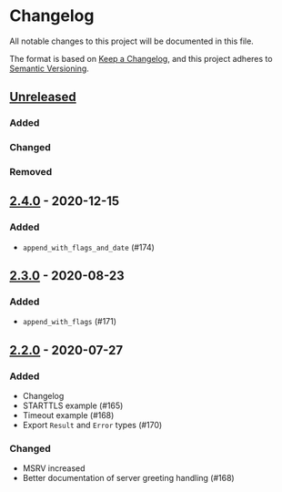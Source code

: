 # Changelog
All notable changes to this project will be documented in this file.

The format is based on [Keep a Changelog](https://keepachangelog.com/en/1.0.0/),
and this project adheres to [Semantic Versioning](https://semver.org/spec/v2.0.0.html).

## [Unreleased]
### Added

### Changed

### Removed

## [2.4.0] - 2020-12-15
### Added

 - `append_with_flags_and_date` (#174)

## [2.3.0] - 2020-08-23
### Added

 - `append_with_flags` (#171)

## [2.2.0] - 2020-07-27
### Added

 - Changelog
 - STARTTLS example (#165)
 - Timeout example (#168)
 - Export `Result` and `Error` types (#170)

### Changed

 - MSRV increased
 - Better documentation of server greeting handling (#168)

[Unreleased]: https://github.com/jonhoo/rust-imap/compare/v2.4.0...HEAD
[2.4.0]: https://github.com/jonhoo/rust-imap/compare/v2.2.0...v2.4.0
[2.3.0]: https://github.com/jonhoo/rust-imap/compare/v2.2.0...v2.3.0
[2.2.0]: https://github.com/jonhoo/rust-imap/compare/v2.1.2...v2.2.0
